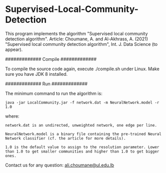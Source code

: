 # Supervised-Local-Community-Detection

This program implements the algorithm "Supervised local community detection algorithm".
Article: Choumane, A. and Al-Akhrass, A. (2021) "Supervised local community detection algorithm", Int. J. Data Science (to appear).

#############
Compile
#############

To compile the source code again, execute ./compile.sh under Linux. Make sure you have JDK 8 installed.

#############
Run
#############

The minimum command to run the algorithm is:

	java -jar LocalCommunity.jar -f network.dat -m NeuralNetwork.model -r 1.0

where:

	network.dat is an undirected, unweighted network, one edge per line.
	
	NeuralNetwork.model is a binary file containing the pre-trained Neural Network classifier (cf. the article for more details).
	
	1.0 is the default value to assign to the resolution parameter. Lower than 1.0 to get smaller communities and higher than 1.0 to get bigger ones.


Contact us for any question: ali.choumane@ul.edu.lb
